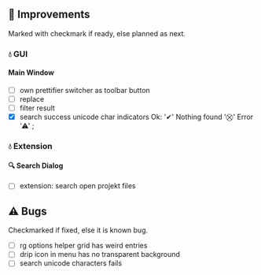 <!--

Version:     v3.0.0-beta
PrevVersion: v2.9.0-beta

Help Formatting:
https://docs.github.com/en/get-started/writing-on-github/getting-started-with-writing-and-formatting-on-github/basic-writing-and-formatting-syntax, 
https://github.com/ikatyang/emoji-cheat-sheet/blob/master/README.md)

### :mag: Search Dialog
# + new feature
# + new feature
 
### :warning: Bug Fixes
#* bug

# TODO
# - Change Readme.md 
# - Change Deploy-Description.md 
# - Change file and product version in every projects for ALL CONFIGURATION!
# - Commit and push all changes
# - Run deploy script by pushing Ctrl+Shift+T in VSCode
-->

## :rocket: Improvements 
Marked with checkmark if ready, else planned as next.

### :droplet: GUI

#### Main Window
- [ ] own prettifier switcher as toolbar button
- [ ] replace 
- [ ] filter result
- [x] search success unicode char indicators Ok: '✔' Nothing found '⛒' Error '⚠' ;
<!-- #### :mag: Search Dialog -->

### :droplet: Extension

#### :mag: Search Dialog
- [ ] extension: search open projekt files

## :warning: Bugs 
Checkmarked if fixed, else it is known bug.
- [ ] rg options helper grid has weird entries
- [ ] drip icon in menu has no transparent background
- [ ] search unicode characters fails